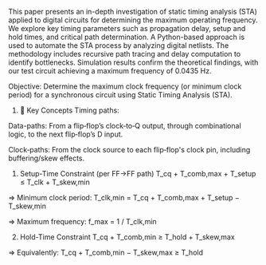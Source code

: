 This paper presents an in-depth investigation of static timing analysis (STA) applied to digital circuits for determining the maximum operating frequency. We explore key timing parameters such as propagation delay, setup and hold times, and critical path determination. A Python-based approach is used to automate the STA process by analyzing digital netlists. The methodology includes recursive path tracing and delay computation to identify bottlenecks. Simulation results confirm the theoretical findings, with our test circuit achieving a maximum frequency of 0.0435 Hz.

Objective:
Determine the maximum clock frequency (or minimum clock period) for a synchronous circuit using Static Timing Analysis (STA).


1. 📐 Key Concepts
Timing paths:

Data-paths: From a flip‑flop’s clock‑to‑Q output, through combinational logic, to the next flip‑flop’s D input.

Clock‑paths: From the clock source to each flip‑flop's clock pin, including buffering/skew effects.


1. Setup-Time Constraint (per FF→FF path)
T_cq + T_comb,max + T_setup ≤ T_clk + T_skew,min

⇒ Minimum clock period:
T_clk,min = T_cq + T_comb,max + T_setup − T_skew,min

⇒ Maximum frequency:
f_max = 1 / T_clk,min


2. Hold-Time Constraint
T_cq + T_comb,min ≥ T_hold + T_skew,max

⇒ Equivalently:
T_cq + T_comb,min − T_skew,max ≥ T_hold
